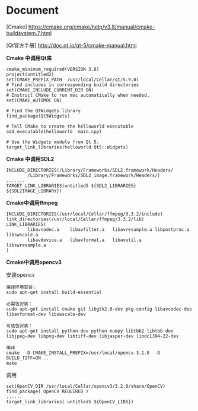# Document

[Cmake] <https://cmake.org/cmake/help/v3.8/manual/cmake-buildsystem.7.html>

[Qt官方手册] <http://doc.qt.io/qt-5/cmake-manual.html>

**Cmake 中调用Qt库**

```
cmake_minimum_required(VERSION 3.8)
project(untitled2)
set(CMAKE_PREFIX_PATH  /usr/local/Cellar/qt/5.9.0)
# Find includes in corresponding build directories
set(CMAKE_INCLUDE_CURRENT_DIR ON)
# Instruct CMake to run moc automatically when needed.
set(CMAKE_AUTOMOC ON)

# Find the QtWidgets library
find_package(Qt5Widgets)

# Tell CMake to create the helloworld executable
add_executable(helloworld  main.cpp)

# Use the Widgets module from Qt 5.
target_link_libraries(helloworld Qt5::Widgets)
```

**Cmake 中调用SDL2**

```
INCLUDE_DIRECTORIES(/Library/Frameworks/SDL2.framework/Headers/
        /Library/Frameworks/SDL2_image.framework/Headers/)
.......
TARGET_LINK_LIBRARIES(untitled5 ${SDL2_LIBRARIES} ${SDL2IMAGE_LIBRARY})
```

**Cmake中调用ffmpeg**

```
INCLUDE_DIRECTORIES(/usr/local/Cellar/ffmpeg/3.3.2/include)
link_directories(/usr/local/Cellar/ffmpeg/3.3.2/lib)
LINK_LIBRARIES(
        libavcodec.a    libavfilter.a   libavresample.a libpostproc.a   libswscale.a
        libavdevice.a   libavformat.a   libavutil.a     libswresample.a
)
```



**Cmake中调用opencv3**

安装opencv

```
编译环境安装：
sudo apt-get install build-essential

必需包安装：
sudo apt-get install cmake git libgtk2.0-dev pkg-config libavcodec-dev libavformat-dev libswscale-dev

可选包安装：
sudo apt-get install python-dev python-numpy libtbb2 libtbb-dev libjpeg-dev libpng-dev libtiff-dev libjasper-dev libdc1394-22-dev

编译
cmake  -D CMAKE_INSTALL_PREFIX=/usr/local/opencv-3.1.0  -D BUILD_TIFF=ON ..
make
```

调用

```
set(OpenCV_DIR /usr/local/Cellar/opencv3/3.2.0/share/OpenCV)
find_package( OpenCV REQUIRED )
......
target_link_libraries( untitled5 ${OpenCV_LIBS})
```